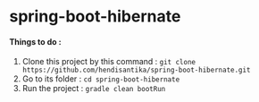 # spring-boot-hibernate

#### Things to do :
1. Clone this project by this command : `git clone https://github.com/hendisantika/spring-boot-hibernate.git`
2. Go to its folder : `cd spring-boot-hibernate`
3. Run the project : `gradle clean bootRun`